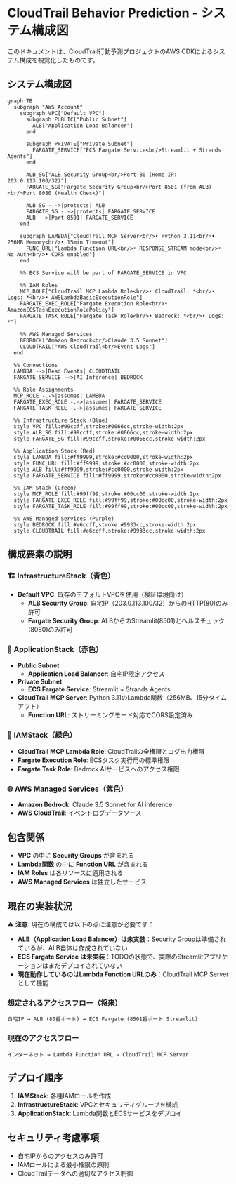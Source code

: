 # CloudTrail Behavior Prediction - システム構成図

このドキュメントは、CloudTrail行動予測プロジェクトのAWS CDKによるシステム構成を視覚化したものです。

## システム構成図

```mermaid
graph TB
  subgraph "AWS Account"
    subgraph VPC["Default VPC"]
      subgraph PUBLIC["Public Subnet"]
        ALB["Application Load Balancer"]
      end
      
      subgraph PRIVATE["Private Subnet"]
        FARGATE_SERVICE["ECS Fargate Service<br/>Streamlit + Strands Agents"]
      end
      
      ALB_SG["ALB Security Group<br/>Port 80 (Home IP: 203.0.113.100/32)"]
      FARGATE_SG["Fargate Security Group<br/>Port 8501 (from ALB)<br/>Port 8080 (Health Check)"]
      
      ALB_SG -.->|protects| ALB
      FARGATE_SG -.->|protects| FARGATE_SERVICE
      ALB -->|Port 8501| FARGATE_SERVICE
    end
    
    subgraph LAMBDA["CloudTrail MCP Server<br/>• Python 3.11<br/>• 256MB Memory<br/>• 15min Timeout"]
      FUNC_URL["Lambda Function URL<br/>• RESPONSE_STREAM mode<br/>• No Auth<br/>• CORS enabled"]
    end
    
    %% ECS Service will be part of FARGATE_SERVICE in VPC
    
    %% IAM Roles
    MCP_ROLE["CloudTrail MCP Lambda Role<br/>• CloudTrail: *<br/>• Logs: *<br/>• AWSLambdaBasicExecutionRole"]
    FARGATE_EXEC_ROLE["Fargate Execution Role<br/>• AmazonECSTaskExecutionRolePolicy"]
    FARGATE_TASK_ROLE["Fargate Task Role<br/>• Bedrock: *<br/>• Logs: *"]
    
    %% AWS Managed Services
    BEDROCK["Amazon Bedrock<br/>Claude 3.5 Sonnet"]
    CLOUDTRAIL["AWS CloudTrail<br/>Event Logs"]
  end
  
  %% Connections
  LAMBDA -->|Read Events| CLOUDTRAIL
  FARGATE_SERVICE -->|AI Inference| BEDROCK
  
  %% Role Assignments
  MCP_ROLE -.->|assumes| LAMBDA
  FARGATE_EXEC_ROLE -.->|assumes| FARGATE_SERVICE
  FARGATE_TASK_ROLE -.->|assumes| FARGATE_SERVICE
  
  %% Infrastructure Stack (Blue)
  style VPC fill:#99ccff,stroke:#0066cc,stroke-width:2px
  style ALB_SG fill:#99ccff,stroke:#0066cc,stroke-width:2px
  style FARGATE_SG fill:#99ccff,stroke:#0066cc,stroke-width:2px
  
  %% Application Stack (Red)
  style LAMBDA fill:#ff9999,stroke:#cc0000,stroke-width:2px
  style FUNC_URL fill:#ff9999,stroke:#cc0000,stroke-width:2px
  style ALB fill:#ff9999,stroke:#cc0000,stroke-width:2px
  style FARGATE_SERVICE fill:#ff9999,stroke:#cc0000,stroke-width:2px
  
  %% IAM Stack (Green)
  style MCP_ROLE fill:#99ff99,stroke:#00cc00,stroke-width:2px
  style FARGATE_EXEC_ROLE fill:#99ff99,stroke:#00cc00,stroke-width:2px
  style FARGATE_TASK_ROLE fill:#99ff99,stroke:#00cc00,stroke-width:2px
  
  %% AWS Managed Services (Purple)
  style BEDROCK fill:#e6ccff,stroke:#9933cc,stroke-width:2px
  style CLOUDTRAIL fill:#e6ccff,stroke:#9933cc,stroke-width:2px
```

## 構成要素の説明

### 🏗️ InfrastructureStack（青色）
- **Default VPC**: 既存のデフォルトVPCを使用（検証環境向け）
  - **ALB Security Group**: 自宅IP（203.0.113.100/32）からのHTTP(80)のみ許可
  - **Fargate Security Group**: ALBからのStreamlit(8501)とヘルスチェック(8080)のみ許可

### 🚀 ApplicationStack（赤色）
- **Public Subnet**
  - **Application Load Balancer**: 自宅IP限定アクセス
- **Private Subnet**
  - **ECS Fargate Service**: Streamlit + Strands Agents
- **CloudTrail MCP Server**: Python 3.11のLambda関数（256MB、15分タイムアウト）
  - **Function URL**: ストリーミングモード対応でCORS設定済み

### 🔐 IAMStack（緑色）
- **CloudTrail MCP Lambda Role**: CloudTrailの全権限とログ出力権限
- **Fargate Execution Role**: ECSタスク実行用の標準権限  
- **Fargate Task Role**: Bedrock AIサービスへのアクセス権限

### 🌐 AWS Managed Services（紫色）
- **Amazon Bedrock**: Claude 3.5 Sonnet for AI inference
- **AWS CloudTrail**: イベントログデータソース

## 包含関係

- **VPC** の中に **Security Groups** が含まれる
- **Lambda関数** の中に **Function URL** が含まれる
- **IAM Roles** は各リソースに適用される
- **AWS Managed Services** は独立したサービス

## 現在の実装状況

⚠️ **注意**: 現在の構成では以下の点に注意が必要です：

- **ALB（Application Load Balancer）は未実装**：Security Groupは準備されているが、ALB自体は作成されていない
- **ECS Fargate Service は未実装**：TODOの状態で、実際のStreamlitアプリケーションはまだデプロイされていない
- **現在動作しているのはLambda Function URLのみ**：CloudTrail MCP Serverとして機能

### 想定されるアクセスフロー（将来）
```
自宅IP → ALB (80番ポート) → ECS Fargate (8501番ポート Streamlit)
```

### 現在のアクセスフロー
```
インターネット → Lambda Function URL → CloudTrail MCP Server
```

## デプロイ順序

1. **IAMStack**: 各種IAMロールを作成
2. **InfrastructureStack**: VPCとセキュリティグループを構成
3. **ApplicationStack**: Lambda関数とECSサービスをデプロイ

## セキュリティ考慮事項

- 自宅IPからのアクセスのみ許可
- IAMロールによる最小権限の原則
- CloudTrailデータへの適切なアクセス制御 